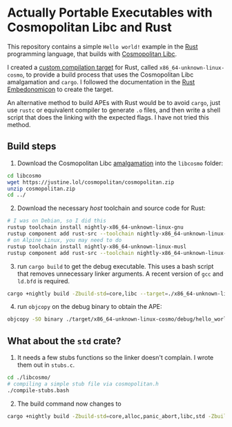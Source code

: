 # Actually Portable Executables with Cosmopolitan Libc and Rust

This repository contains a simple `Hello world!` example in the [Rust][rust]
programming language, that builds with [Cosmopolitan Libc][cosmo]. 

I created a [custom compilation target][custom-target] for Rust, called
`x86_64-unknown-linux-cosmo`, to provide a build process that uses the
Cosmopolitan Libc amalgamation and `cargo`. I followed the documentation in the
[Rust Embedonomicon][custom-embed] to create the target.

An alternative method to build APEs with Rust would be to avoid `cargo`, just
use `rustc` or equivalent compiler to generate `.o` files, and then write a
shell script that does the linking with the expected flags. I have not tried
this method.

## Build steps

1. Download the Cosmopolitan Libc [amalgamation][amalg-download] into the `libcosmo` folder:

```bash
cd libcosmo
wget https://justine.lol/cosmopolitan/cosmopolitan.zip
unzip cosmopolitan.zip
cd ../
```

2. Download the necessary *host* toolchain and source code for Rust:

```bash
# I was on Debian, so I did this
rustup toolchain install nightly-x86_64-unknown-linux-gnu
rustup component add rust-src --toolchain nightly-x86_64-unknown-linux-gnu
# on Alpine Linux, you may need to do
rustup toolchain install nightly-x86_64-unknown-linux-musl
rustup component add rust-src --toolchain nightly-x86_64-unknown-linux-musl
```

3. run `cargo build` to get the debug executable. This uses a bash script that
   removes unnecessary linker arguments. A recent version of `gcc` and `ld.bfd`
   is required.

```bash
cargo +nightly build -Zbuild-std=core,libc --target=./x86_64-unknown-linux-cosmo.json
```

4. run `objcopy` on the debug binary to obtain the APE:

```bash
objcopy -SO binary ./target/x86_64-unknown-linux-cosmo/debug/hello_world.com.dbg ./hello_world.com
```

## What about the `std` crate?

1. It needs a few stubs functions so the linker doesn't complain. I wrote them
   out in `stubs.c`.

```bash
cd ./libcosmo/
# compiling a simple stub file via cosmopolitan.h
./compile-stubs.bash
```

2. The build command now changes to

```bash
cargo +nightly build -Zbuild-std=core,alloc,panic_abort,libc,std -Zbuild-std-features=  --target=./x86_64-unknown-linux-cosmo.json
```

[rust]: https://rust-lang.org
[cosmo]: https://github.com/jart/cosmopolitan
[amalg-download]: https://justine.lol/cosmopolitan/download.html
[custom-target]: https://doc.rust-lang.org/rustc/targets/custom.html
[custom-embed]: https://docs.rust-embedded.org/embedonomicon/custom-target.html

